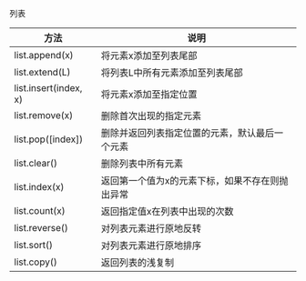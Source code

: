 

列表

| 方法                  | 说明                                            |
| --------------------- | ----------------------------------------------- |
| list.append(x)        | 将元素x添加至列表尾部                           |
| list.extend(L)        | 将列表L中所有元素添加至列表尾部                 |
| list.insert(index, x) | 将元素x添加至指定位置                           |
| list.remove(x)        | 删除首次出现的指定元素                          |
| list.pop([index])     | 删除并返回列表指定位置的元素，默认最后一个元素  |
| list.clear()          | 删除列表中所有元素                              |
| list.index(x)         | 返回第一个值为x的元素下标，如果不存在则抛出异常 |
| list.count(x)         | 返回指定值x在列表中出现的次数                   |
| list.reverse()        | 对列表元素进行原地反转                          |
| list.sort()           | 对列表元素进行原地排序                          |
| list.copy()           | 返回列表的浅复制                                |